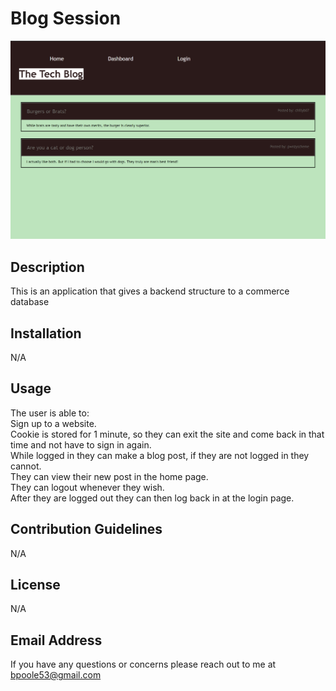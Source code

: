 # Blog Session

![Alt text](./assets/mod-14-screenshot.png)

## Description
This is an application that gives a backend structure to a commerce database

## Installation
N/A
    
## Usage
The user is able to: <br>
Sign up to a website. <br>
Cookie is stored for 1 minute, so they can exit the site and come back in that time and not have to sign in again. <br>
While logged in they can make a blog post, if they are not logged in they cannot. <br>
They can view their new post in the home page. <br>
They can logout whenever they wish. <br>
After they are logged out they can then log back in at the login page.
    
## Contribution Guidelines
N/A
    
## License
N/A
    
## Email Address
If you have any questions or concerns please reach out to me at bpoole53@gmail.com